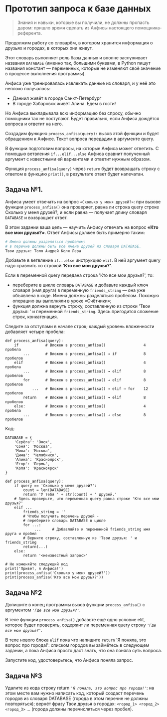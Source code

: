 # Прототип запроса к базе данных
> Знания и навыки, которые вы получили, не должны пропасть даром: пришло время сделать из Анфисы настоящего помощника-референта. 

Продолжим работу со словарём, в котором хранится информация о друзьях и городах, в которых они живут.

Этот словарь выполняет роль базы данных и вполне заслуживает названия ```DATABASE``` (именно так, большими буквами, в Python пишут названия констант — переменных, которые не изменяют своё значение в процессе выполнения 
программы).

Анфиса уже тренировалась извлекать данные из словаря, и у неё это неплохо получалось:

- Даниил живёт в городе Санкт-Петербург
- В городе Хабаровск живёт Алина. Едем в гости!

Но Анфиса выкладывала всю информацию без спросу, обычно помощники так не поступают. Будет правильно, если Анфиса дождётся вопроса и ответит на него.

Создадим функцию ```process_anfisa(query):``` вызов этой функции и будет обращением к Анфисе. Текст вопроса передадим в аргументе query. 

В функции подготовим вопросы, на которые Анфиса может ответить. С помощью ветвления ```if...elif...else``` Анфиса сравнит полученный аргумент с известными ей вариантами и ответит нужным образом.

Функция ```process_anfisa(query)``` через ```return``` будет возвращать строку с ответом в функцию ```print()```, в результате ответ будет напечатан.

## Задача №1. 
Анфиса умеет отвечать на вопрос ```«Сколько у меня друзей?»```: при вызове функции ```process_anfisa()``` она проверяет, равна ли строка query строке Сколько у меня друзей?, и если равна — получает длину словаря ```DATABASE``` и возвращает ответ.

В этом задании ваша цель — научить Анфису отвечать на вопрос **«Кто все мои друзья?»**. Ответ Анфисы должен быть примерно таким:
```bash
# Имена должны разделяться пробелом; 
# в перечне должны быть все имена друзей из словаря DATABASE.
Твои друзья: Толя Андрей Коля Лера
```
Добавьте в ветвление ```if...else``` инструкцию ```elif```. В ней аргумент query надо сравнить со строкой **'Кто все мои друзья?'**. 

Если в переменной query передана строка 'Кто все мои друзья?', то:
- переберите в цикле словарь ```DATABASE``` и добавьте каждый ключ словаря (имя друга) в переменную ```friends_string``` — она уже объявлена в коде. Имена должны разделяться пробелом. Похожую операцию вы выполняли в уроке «Счётчики»;
- функция должна вернуть строку, составленную из строки 'Твои друзья: ' и переменной ```friends_string```. Здесь пригодится сложение строк, конкатенация.

Следите за отступами в начале строк; каждый уровень вложенности добавляет четыре пробела:
```python=
def process_anfisa(query):
    if            # Вложен в process_anfisa()                 4 пробела
        ...       # Вложен в process_anfisa() → if            8 пробелов
    elif          # Вложен в process_anfisa()                 4 пробела
        ...       # Вложен в process_anfisa() → elif          8 пробелов
        for       # Вложен в process_anfisa() → elif          8 пробелов
            ...   # Вложен в process_anfisa() → elif → for    12 пробелов
        return    # Вложен в process_anfisa() → elif          8 пробелов
    else:         # Вложен в process_anfisa()                 4 пробела
        ...       # Вложен в process_anfisa() → else          8 пробелов
```
Код:
```python=
DATABASE = {
    'Серёга': 'Омск',
    'Соня': 'Москва',
    'Миша': 'Москва',
    'Дима': 'Челябинск',
    'Алина': 'Красноярск',
    'Егор': 'Пермь',
    'Коля': 'Красноярск'
}

def process_anfisa(query):
    if query == 'Сколько у меня друзей?':
        count = len(DATABASE)
        return 'У тебя ' + str(count) + ' друзей.'
    # Здесь проверьте, что переменная query равна строке 'Кто все мои друзья?'
    elif ...  
        friends_string = ''
        # Чтобы получить перечень друзей - 
        # переберите словарь DATABASE в цикле
        for ...:     
             ...     # Добавляйте к переменной friends_string имя друга и пробел
        # Верните строку, составленную из 'Твои друзья: ' и friends_string 
        return(...)  
    else:
        return '<неизвестный запрос>'

# Не изменяйте следующий код
print('Привет, я Анфиса!')
print(process_anfisa('Сколько у меня друзей?'))
print(process_anfisa('Кто все мои друзья?'))
```
## Задача №2 
Допишите в конец программы вызов функции ```process_anfisa()``` с аргументом *```'Где все мои друзья?'```*.

В теле функции ```process_anfisa()``` добавьте ещё одно условие elif, которое будет проверять, содержит ли переменная query строку *```'Где все мои друзья?'```*. 

В теле нового блока ```elif``` пока что напишите ```return``` 'Я поняла, это вопрос про города!': списком городов вы займётесь в следующем задании, а пока Анфиса просто даст знать, что она поняла суть вопроса.

Запустите код, удостоверьтесь, что Анфиса поняла запрос.
## Задача №3
Удалите из кода строку return *```'Я поняла, это вопрос про города!'```*: на этом месте вам нужно написать код, который создаст перечень городов из словаря DATABASE (города в этом перечне не должны повторяться); вернёт фразу Твои друзья в городах: ```<город_1> <город_2> <город_3>``` ... (города должны перечисляться через пробел).